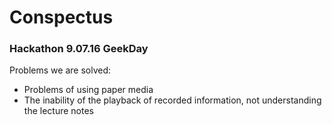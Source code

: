 # Conspectus

### Hackathon 9.07.16  GeekDay

Problems we are solved:
* Problems of using paper media
* The inability of the playback of recorded information, not understanding the lecture notes

